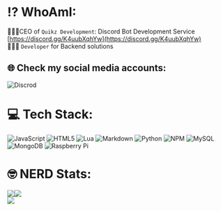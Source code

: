 # ⁉️ WhoAmI:
👷🏼‍♂️CEO of <code>Quikz Development</code>: Discord Bot Development Service [https://discord.gg/K4uubXqhYw](https://discord.gg/K4uubXqhYw)
<br>👨🏼‍💻 <code>Developer</code> for Backend solutions<br>


## 🌐 Check my social media accounts:
![Discrod](https://dcbadge.vercel.app/api/shield/436142364181135360) <br>

# 💻 Tech Stack:
![JavaScript](https://img.shields.io/badge/javascript-%23323330.svg?style=for-the-badge&logo=javascript&logoColor=%23F7DF1E) ![HTML5](https://img.shields.io/badge/html5-%23E34F26.svg?style=for-the-badge&logo=html5&logoColor=white) ![Lua](https://img.shields.io/badge/lua-%232C2D72.svg?style=for-the-badge&logo=lua&logoColor=white) ![Markdown](https://img.shields.io/badge/markdown-%23000000.svg?style=for-the-badge&logo=markdown&logoColor=white) ![Python](https://img.shields.io/badge/python-3670A0?style=for-the-badge&logo=python&logoColor=ffdd54) ![NPM](https://img.shields.io/badge/NPM-%23000000.svg?style=for-the-badge&logo=npm&logoColor=white) ![MySQL](https://img.shields.io/badge/mysql-%2300f.svg?style=for-the-badge&logo=mysql&logoColor=white)     ![MongoDB](https://img.shields.io/badge/mongodb-%2300f.svg?style=for-the-badge&logo=mongodb&logoColor=green)   ![Raspberry Pi](https://img.shields.io/badge/-RaspberryPi-C51A4A?style=for-the-badge&logo=Raspberry-Pi)
# 🤓 NERD Stats:
![](https://github-readme-stats.vercel.app/api?username=cedriclmao&theme=jolly&hide_border=false&include_all_commits=true&count_private=true)![](https://github-readme-streak-stats.herokuapp.com/?user=cedriclmao&theme=jolly&hide_border=false)<br/>
![](https://github-readme-stats.vercel.app/api/top-langs/?username=cedriclmao&theme=jolly&hide_border=false&include_all_commits=true&count_private=true&layout=compact)
